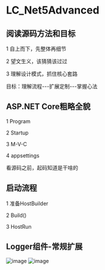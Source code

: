# LC_Net5Advanced
## 阅读源码方法和目标
1 自上而下，先整体再细节

2 望文生义，该猜猜该过过

3 理解设计模式，抓住核心套路

目标：理解流程---扩展定制---掌握心法
## ASP.NET Core粗略全貌
1 Program

2 Startup

3 M-V-C

4 appsettings

看源码之前，起码知道是干啥的
## 启动流程
1 准备HostBuilder 

2 Build()

3 HostRun
## Logger组件-常规扩展
![image](https://user-images.githubusercontent.com/26539681/125220866-e4e6d800-e2f9-11eb-8dbf-855a38e257d6.png)
![image](https://user-images.githubusercontent.com/26539681/125220762-ca146380-e2f9-11eb-8720-05f407d018a5.png)
